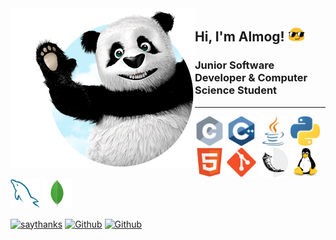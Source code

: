 <!-- REMOVE THE BACKSLASHES 

[![](https://github.com/AlmogJakov/AlmogJakov/blob/main/welcome-p.png)](#)  

More links:
https://github.com/anuraghazra/github-readme-stats
https://github.com/DenverCoder1/readme-typing-svg
https://github.com/abhisheknaiidu/awesome-github-profile-readme#game-mode-
https://github.com/Thaiane/Thaiane
https://towardsdatascience.com/the-ultimate-markdown-cheat-sheet-3d3976b31a0
https://github.com/hussainweb/hussainweb
https://github.com/Thomas-George-T/Thomas-George-T
https://github.com/vbriand/vbriand
https://github.com/aemmadi/aemmadi // wave hello https://raw.githubusercontent.com/aemmadi/aemmadi/master/wave.gif
https://github.com/moshfiqrony/moshfiqrony
https://github.com/char-al/char-al
https://github.com/xtenzQ/xtenzQ
https://github.com/rafi0101/rafi0101 // ripository view
https://github.com/badges/shields
https://naereen.github.io/badges/
https://img.myrandomwebs.com/try.html
https://michaelcurrin.github.io/badge-generator
https://ileriayo.github.io/markdown-badges/
https://docs.readthedocs.io/en/stable/badges.html // badges styles!
https://shields.io/endpoint // badges colors!

https://github.com/abranhe/programming-languages-logos // icons
https://github.com/devicons/devicon/blob/master/icons // icons

<img src="https://media.giphy.com/media/WUlplcMpOCEmTGBtBW/giphy.gif" width="30"> // cat
-->

<tr align="center">
<a href="#"><img align='left' src="https://github.com/AlmogJakov/AlmogJakov/blob/main/images/welcome-p.png" width="295"></a>
<h2> Hi, I'm Almog!  <a href="#"><img src="https://github.com/AlmogJakov/AlmogJakov/blob/main/images/blink2.gif" width="27"></a></h2>
<p><h3>Junior Software Developer & Computer Science Student</h3>
</p>

---
<a title="C" href="#"><img src="https://github.com/AlmogJakov/AlmogJakov/blob/main/images/c_48x48.png" width="47"/></a> <a title="C++" href="#"><img src="https://github.com/AlmogJakov/AlmogJakov/blob/main/images/cpp_48x48.png" width="47"/></a> <a title="Java" href="#"><img src="https://github.com/AlmogJakov/AlmogJakov/blob/main/images/java_48x48.png" width="47"/></a> <a title="Python" href="#"><img src="https://github.com/AlmogJakov/AlmogJakov/blob/main/images/python_48x48.png" width="47"/></a> <a title="Html" href="#"><img src="https://github.com/devicons/devicon/blob/master/icons/html5/html5-original.svg" width="47"/></a> <a title="Git" href="#"><img src="https://github.com/AlmogJakov/AlmogJakov/blob/main/images/git-plain.svg" width="47"/></a> <a title="Flask" href="#"><img src="https://github.com/AlmogJakov/AlmogJakov/blob/main/images/flask.png" width="47"/></a> <a title="Linux" href="#"><img src="https://github.com/AlmogJakov/AlmogJakov/blob/main/images/linux-original.svg" width="47"/></a> <a title="MySQL" href="#"><img src="https://github.com/devicons/devicon/blob/master/icons/mysql/mysql-plain.svg" width="47"/></a> <a title="MongoDB" href="#"><img src="https://github.com/devicons/devicon/blob/master/icons/mongodb/mongodb-original.svg" width="47"/></a>  
  
[![saythanks](https://img.shields.io/badge/Endorse-Me-ff69b4?&color=ff69b4&labelColor=ff69b4)](https://www.linkedin.com/in/almog-jakov) [![Github](https://img.shields.io/github/followers/AlmogJakov?label=Followers&color=green&labelColor=2D2D30&style=flat-square)](https://github.com/AlmogJakov) [![Github](https://visitor-badge.laobi.icu/badge?page_id=AlmogJakov.AlmogJakov)](https://github.com/AlmogJakov)

<!-- REMOVE THE BACKSLASHES 
[![Twitter: ThaiiBraga](https://img.shields.io/twitter/follow/ThaiiBraga?style=social)](https://twitter.com/ThaiiBraga)
[![Linkedin: thaianebraga](https://img.shields.io/badge/-thaianebraga-blue?style=flat-square&logo=Linkedin&logoColor=white&link=https://www.linkedin.com/in/thaianebraga/)](https://www.linkedin.com/in/thaianebraga/)
[![GitHub Thaiane](https://img.shields.io/github/followers/thaiane?label=follow&style=social)](https://github.com/Thaiane)
### <img src="https://media.giphy.com/media/VgCDAzcKvsR6OM0uWg/giphy.gif" width="50"> A little more about me...  
-->
</tr>

